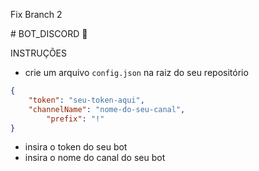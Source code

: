 ﻿Fix Branch 2

﻿# BOT_DISCORD 🤖

INSTRUÇÕES

- crie um arquivo `config.json` na raiz do seu repositório

```json
{
    "token": "seu-token-aqui",
    "channelName": "nome-do-seu-canal",
		"prefix": "!"
}
```

- insira o token do seu bot
- insira o nome do canal do seu bot
